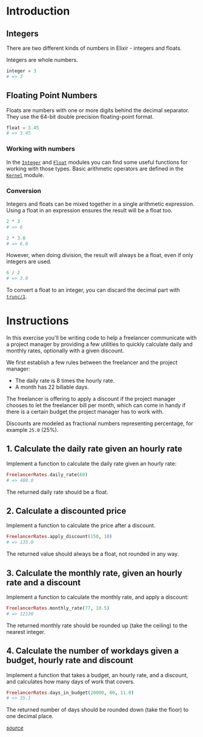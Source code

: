 # Introduction

## Integers

There are two different kinds of numbers in Elixir - integers and floats.

Integers are whole numbers.

```elixir
integer = 3
# => 3
```

## Floating Point Numbers

Floats are numbers with one or more digits behind the decimal separator. They use the 64-bit double precision floating-point format.

```elixir
float = 3.45
# => 3.45
```

### Working with numbers

In the [`Integer`][integer-functions] and [`Float`][float-functions] modules you can find some useful functions for working with those types. Basic arithmetic operators are defined in the [`Kernel`][kernel-arithmetic-operators] module.

### Conversion

Integers and floats can be mixed together in a single arithmetic expression. Using a float in an expression ensures the result will be a float too.

```elixir
2 * 3
# => 6

2 * 3.0
# => 6.0
```

However, when doing division, the result will always be a float, even if only integers are used.

```elixir
6 / 2
# => 3.0
```

To convert a float to an integer, you can discard the decimal part with [`trunc/1`][trunc-1].

[integer-functions]: https://hexdocs.pm/elixir/Integer.html#functions
[float-functions]: https://hexdocs.pm/elixir/Float.html#functions
[kernel-arithmetic-operators]: https://hexdocs.pm/elixir/Kernel.html#*/2
[trunc-1]: https://hexdocs.pm/elixir/Kernel.html#trunc/1

# Instructions

In this exercise you'll be writing code to help a freelancer communicate with a project manager by providing a few utilities to quickly calculate daily and
monthly rates, optionally with a given discount.

We first establish a few rules between the freelancer and the project manager:

- The daily rate is 8 times the hourly rate.
- A month has 22 billable days.

The freelancer is offering to apply a discount if the project manager chooses to let the freelancer bill per month, which can come in handy if there is a certain budget the project manager has to work with.

Discounts are modeled as fractional numbers representing percentage, for example `25.0` (25%).

## 1. Calculate the daily rate given an hourly rate

Implement a function to calculate the daily rate given an hourly rate:

```elixir
FreelancerRates.daily_rate(60)
# => 480.0
```

The returned daily rate should be a float.

## 2. Calculate a discounted price

Implement a function to calculate the price after a discount.

```elixir
FreelancerRates.apply_discount(150, 10)
# => 135.0
```

The returned value should always be a float, not rounded in any way.

## 3. Calculate the monthly rate, given an hourly rate and a discount

Implement a function to calculate the monthly rate, and apply a discount:

```elixir
FreelancerRates.monthly_rate(77, 10.5)
# => 12130
```

The returned monthly rate should be rounded up (take the ceiling) to the nearest integer.

## 4. Calculate the number of workdays given a budget, hourly rate and discount

Implement a function that takes a budget, an hourly rate, and a discount, and calculates how many days of work that covers.

```elixir
FreelancerRates.days_in_budget(20000, 80, 11.0)
# => 35.1
```

The returned number of days should be rounded down (take the floor) to one decimal place.

[_source_](https://exercism.org/tracks/elixir/exercises/freelancer-rates)
